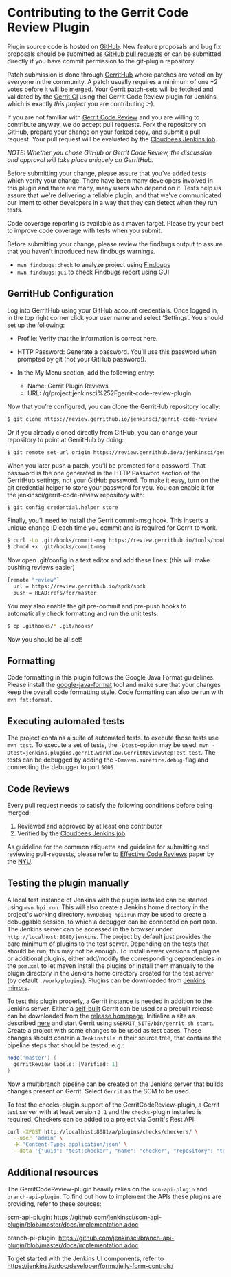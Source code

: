 Contributing to the Gerrit Code Review Plugin
==============================

Plugin source code is hosted on [GitHub](https://github.com/jenkinsci/gerrit-code-review-plugin).
New feature proposals and bug fix proposals should be submitted as
[GitHub pull requests](https://help.github.com/articles/creating-a-pull-request)
or can be submitted directly if you have commit permission to the
git-plugin repository.

Patch submission is done through [GerritHub](https://review.gerrithub.io)  where patches are
voted on by everyone in the community.  A patch usually requires a minimum of one +2 votes
before it will be merged. Your Gerrit patch-sets will be fetched and validated by the
[Gerrit CI](https://jenkins.gerritcentral.com/job/gerrit-code-review-plugin/) using thei
Gerrit Code Review plugin for Jenkins, which is exactly *this project* you are contributing :-).

If you are not familiar with [Gerrit Code Review](https://gerritcodereview.com) and you are
willing to contribute anyway, we do accept pull requests. Fork the repository on GitHub, prepare
your change on your forked copy, and submit a pull request.  Your pull
request will be evaluated by the
[Cloudbees Jenkins job](https://ci.jenkins.io/job/Plugins/job/gerrit-code-review-plugin/).

*NOTE: Whether you chose GitHub or Gerrit Code Review, the discussion and approval will
take place uniquely on GerritHub.*

Before submitting your change, please assure that you've added tests
which verify your change.  There have been many developers involved in
this plugin and there are many, many users who depend on it.
Tests help us assure that we're delivering a reliable plugin,
and that we've communicated our intent to other developers in a way
that they can detect when they run tests.

Code coverage reporting is available as a maven target.  Please try
your best to improve code coverage with tests when you submit.

Before submitting your change, please review the findbugs output to
assure that you haven't introduced new findbugs warnings.
- `mvn findbugs:check` to analyze project using [Findbugs](http://findbugs.sourceforge.net/)
- `mvn findbugs:gui` to check Findbugs report using GUI

## GerritHub Configuration

Log into GerritHub using your GitHub account credentials. Once logged in, in the top
right corner click your user name and select ‘Settings’. You should set up the following:

- Profile: Verify that the information is correct here.
- HTTP Password: Generate a password. You’ll use this password when prompted by git (not your GitHub password!).
- In the My Menu section, add the following entry:

  - Name: Gerrit Plugin Reviews
  - URL: /q/project:jenkinsci%252Fgerrit-code-review-plugin

Now that you’re configured, you can clone the GerritHub repository locally:

```bash
$ git clone https://review.gerrithub.io/jenkinsci/gerrit-code-review
```

Or if you already cloned directly from GitHub, you can change your repository to point at GerritHub by doing:

```bash
$ git remote set-url origin https://review.gerrithub.io/a/jenkinsci/gerrit-code-review
```

When you later push a patch, you’ll be prompted for a password. That password is the one generated in the HTTP
Password section of the GerritHub settings, not your GitHub password. To make it easy, turn on the git credential
helper to store your password for you. You can enable it for the jenkinsci/gerrit-code-review repository with:

```bash
$ git config credential.helper store
```

Finally, you’ll need to install the Gerrit commit-msg hook. This inserts a unique change ID each time you commit
and is required for Gerrit to work.

```bash
$ curl -Lo .git/hooks/commit-msg https://review.gerrithub.io/tools/hooks/commit-msg
$ chmod +x .git/hooks/commit-msg
```

Now open .git/config in a text editor and add these lines: (this will make pushing reviews easier)

```bash
[remote "review"]
  url = https://review.gerrithub.io/spdk/spdk
  push = HEAD:refs/for/master
```

You may also enable the git pre-commit and pre-push hooks to automatically check formatting and run the unit tests:

```bash
$ cp .githooks/* .git/hooks/
```

Now you should be all set!

## Formatting

Code formatting in this plugin follows the Google Java Format guidelines.
Please install the [google-java-format](https://github.com/google/google-java-format) tool
and make sure that your changes keep the overall code formatting style.
Code formatting can also be run with `mvn fmt:format`.

## Executing automated tests

The project contains a suite of automated tests. to execute those tests use
`mvn test`. To execute a set of tests, the `-Dtest`-option may be used:
`mvn -Dtest=jenkins.plugins.gerrit.workflow.GerritReviewStepTest test`. The tests
can be debugged by adding the `-Dmaven.surefire.debug`-flag and connecting the
debugger to port `5005`.

## Code Reviews

Every pull request needs to satisfy the following conditions before being merged:

1. Reviewed and approved by at least one contributor
2. Verified by the [Cloudbees Jenkins job](https://ci.jenkins.io/job/Plugins/job/gerrit-code-review-plugin/)

As guideline for the common etiquette and guideline for submitting and reviewing pull-requests,
please refer to [Effective Code Reviews](https://nyu-cds.github.io/effective-code-reviews/) paper by the [NYU](https://www.nyu.edu/).

## Testing the plugin manually

A local test instance of Jenkins with the plugin installed can be started using
`mvn hpi:run`. This will also create a Jenkins home directory in the project's
working directory. `mvnDebug hpi:run` may be used to create a debuggable session,
to which a debugger can be connected on port `8000`. The Jenkins server can
be accessed in the browser under `http://localhost:8080/jenkins`.
The project by default just provides the bare minimum of plugins to the test
server. Depending on the tests that should be run, this may not be enough. To
install newer versions of plugins or additional plugins, either add/modify the
corresponding dependencies in the `pom.xml` to let maven install the plugins or
install them manually to the plugin directory in the Jenkins home directory
created for the test server (by default `./work/plugins`). Plugins can be
downloaded from [Jenkins mirrors](http://mirrors.jenkins-ci.org/plugins/).

To test this plugin properly, a Gerrit instance is needed in addition to the Jenkins
server. Either a [self-built](https://gerrit-review.googlesource.com/Documentation/dev-bazel.html#release)
Gerrit can be used or a prebuilt release can be downloaded from the
[release homepage](https://gerrit-releases.storage.googleapis.com/index.html).
Initialize a site as described [here](https://gerrit-review.googlesource.com/Documentation/install.html#init)
and start Gerrit using `$GERRIT_SITE/bin/gerrit.sh start`. Create a project with some changes to be
used as test cases. These changes should contain a `Jenkinsfile` in their source tree, that contains
the pipeline steps that should be tested, e.g.:

```groovy
node('master') {
  gerritReview labels: [Verified: 1]
}
```

Now a multibranch pipeline can be created on the Jenkins server that builds
changes present on Gerrit. Select `Gerrit` as the SCM to be used.

To test the checks-plugin support of the GerritCodeReview-plugin, a Gerrit test server
with at least version `3.1` and the `checks`-plugin installed is required. Checkers can be
added to a project via Gerrit's Rest API:

```sh
curl -XPOST http://localhost:8081/a/plugins/checks/checkers/ \
  --user 'admin' \
  -H 'Content-Type: application/json' \
  --data '{"uuid": "test:checker", "name": "checker", "repository": "test"}'
```

## Additional resources

The GerritCodeReview-plugin heavily relies on the `scm-api-plugin` and
`branch-api-plugin`. To find out how to implement the APIs these plugins are
providing, refer to these sources:

scm-api-plugin: https://github.com/jenkinsci/scm-api-plugin/blob/master/docs/implementation.adoc

branch-pi-plugin: https://github.com/jenkinsci/branch-api-plugin/blob/master/docs/implementation.adoc

To get started with the Jenkins UI components, refer to https://jenkins.io/doc/developer/forms/jelly-form-controls/
